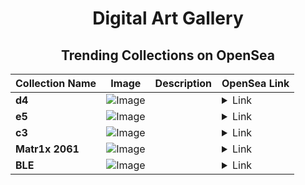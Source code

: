 <div align="center">

# Digital Art Gallery

## Trending Collections on OpenSea

| Collection Name                       | Image                                                                                     | Description                       | OpenSea Link                                                                                          |
|---------------------------------------|-------------------------------------------------------------------------------------------|-----------------------------------|--------------------------------------------------------------------------------------------------------|
| **d4** | ![Image](https://i.seadn.io/s/raw/files/ec61346f30199e1096b9a1656895b9e6.png?w=500&auto=format?w=200&auto=format) |  | <details><summary>Link</summary>[d4](https://opensea.io/collection/d4-14)</details> |
| **e5** | ![Image](https://i.seadn.io/s/raw/files/3989aae42c5be120e25212a094343952.png?w=500&auto=format?w=200&auto=format) |  | <details><summary>Link</summary>[e5](https://opensea.io/collection/e5-11)</details> |
| **c3** | ![Image](https://i.seadn.io/s/raw/files/e50410faff60c2cc73ea211611641a4f.png?w=500&auto=format?w=200&auto=format) |  | <details><summary>Link</summary>[c3](https://opensea.io/collection/c3-24)</details> |
| **Matr1x 2061** | ![Image](https://i.seadn.io/s/raw/files/67a05c4c06e1d62ce77cb267ae4d5744.gif?w=500&auto=format?w=200&auto=format) |  | <details><summary>Link</summary>[Matr1x 2061](https://opensea.io/collection/matr1x-2061-322)</details> |
| **BLE** | ![Image](https://i.seadn.io/s/raw/files/d50de74aa27e945a1a71b9949a2144f6.png?w=500&auto=format?w=200&auto=format) |  | <details><summary>Link</summary>[BLE](https://opensea.io/collection/ble-23)</details> |

</div>